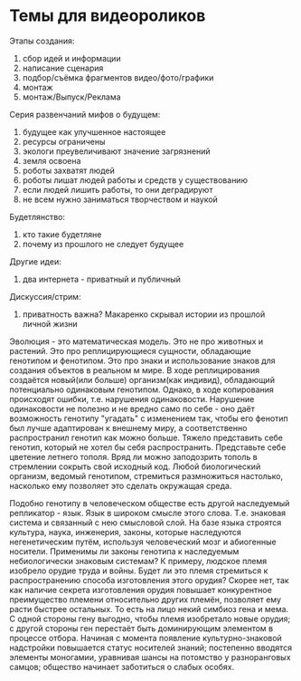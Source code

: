 # Темы для видеороликов

Этапы создания:
1. сбор идей и информации
2. написание сценария
3. подбор/съёмка фрагментов видео/фото/графики
4. монтаж
5. монтаж/Выпуск/Реклама

Серия развенчаний мифов о будущем:
1. будущее как улучшенное настоящее
2. ресурсы ограничены
3. экологи преувеличивают значение загрязнений
4. земля освоена
5. роботы захватят людей
6. роботы лишат людей работы и средств у существованию
7. если людей лишить работы, то они деградируют
8. не всем нужно заниматься творчеством и наукой

Будетлянство:
1. кто такие будетляне
2. почему из прошлого не следует будущее

Другие идеи:
1. два интернета - приватный и публичный

Дискуссия/стрим:
1. приватность важна? Макаренко скрывал истории из прошлой личной жизни

Эволюция - это математическая модель. Это не про животных и растений. Это про реплицирующиеся сущности, обладающие генотипом и фенотипом. Это про знаки и использование знаков для создания объектов в реальном м мире. В ходе реплицирования создаётся новый(или больше) организм(как индивид), обладающий потенциально одинаковым генотипом. Однако, в ходе копирования происходят ошибки, т.е. нарушения одинаковости. Нарушение одинаковости не полезно и не вредно само по себе - оно даёт возможность генотипу "угадать" с изменением так, чтобы его фенотип был лучше адаптирован к внешнему миру, а соответственно распространил генотип как можно больше. Тяжело представить себе генотип, который не хотел бы себя распространить. Представьте себе цветение летнего тополя. Вряд ли можно заподозрить тополь в стремлении сокрыть свой исходный код. Любой биологический организм, ведомый генотипом, стремиться размножиться настолько, насколько ему позволяет это сделать окружащая среда.

Подобно генотипу в человеческом обществе есть другой наследуемый репликатор - язык. Язык в широком смысле этого слова. Т.е. знаковая система и связанный с нею смысловой слой. На базе языка строятся культура, наука, инженерия, законы, которые наследуются негенетическим путём, используя человеческий мозг и абиогенные носители. Применимы ли законы генотипа к наследуемым небиологически знаковым системам? К примеру, людское племя изобрело орудие труда и войны. Будет ли это племя стремиться к распространению способа изготовления этого орудия? Скорее нет, так как наличие секрета изготовления орудия повышает конкурентное преимущество племени относительно других племён, позволяет ему расти быстрее остальных. То есть на лицо некий симбиоз гена и мема. С одной стороны гену выгодно, чтобы племя изобретало новые орудия; с другой стороны ген перестаёт быть доминирующим элементом в процессе отбора. Начиная с момента появление культурно-знаковой надстройки повышается статус носителей знаний; постепенно вводятся элементы моногамии, уравнивая шансы на потомство у разноранговых самцов; общество начинает заботиться о слабых особях.

